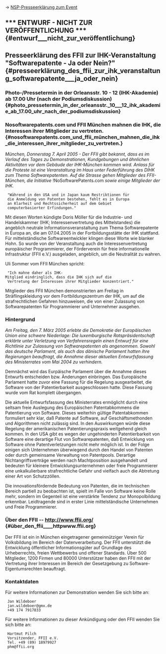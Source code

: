 -\> [ NSP-Presseerklärung zum
Event](DihkDemoNspPrVorab050407De "wikilink")

## \*\*\* ENTWURF - NICHT ZUR VERÖFFENTLICHUNG \*\*\* {#entwurf___nicht_zur_veröffentlichung}

## Presseerklärung des FFII zur IHK-Veranstaltung \"Softwarepatente - Ja oder Nein?\" {#presseerklärung_des_ffii_zur_ihk_veranstaltung_softwarepatente___ja_oder_nein}

### Photo-/Pressetermin in der Orleansstr. 10 - 12 (IHK-Akademie) ab 17.00 Uhr (nach der Podiumsdiskussion) {#photo_pressetermin_in_der_orleansstr._10___12_ihk_akademie_ab_17.00_uhr_nach_der_podiumsdiskussion}

### Nosoftwarepatents.com und FFII München mahnen die IHK, die Interessen ihrer Mitglieder zu vertreten. {#nosoftwarepatents.com_und_ffii_münchen_mahnen_die_ihk_die_interessen_ihrer_mitglieder_zu_vertreten.}

*München, Donnerstag 7. April 2005 - Der FFII gibt bekannt, dass es im
Verlauf des Tages zu Demonstrationen, Kundgebungen und ähnlichen
Aktivitäten vor dem Gebäude der IHK-München kommen wird. Anlass für die
Proteste ist eine Veranstaltung im Haus unter Federführung des DIHK zum
Thema Softwarepatenten. Auf die Strasse gehen Mitglieder des
FFII-München, die Initiative* !NoSoftwarePatents.com *sowie einige
Mitglieder der IHK.*

` "Während in den USA und in Japan kaum Restriktionen für `\
` die Anmeldung von Patenten bestehen, fehlt es in Europa `\
` an Klarheit und Rechtssicherheit auf dem Gebiet`\
` computerbasierter Erfindungen."`

Mit diesen Worten kündigte Doris Möller für die Industrie- und
Handelskammer (IHK; Interessenvertretung des Mittelstandes) die
angeblich neutrale Informationsveranstaltung zum Thema Softwarepatente
in Europa an, die am 07.04.2005 in der Fortbildungsstätte der IHK
stattfand. Für mittelständische Softwareentwickler klingen diese Worte
wie blanker Hohn. So wurde von der Veranstaltung auch die
Interessenvertretung europäischer Programmierer, der Förderverein für
freie informationelle Infrastruktur (FFII e.V.) ausgeladen, angeblich,
um die Neutralität zu wahren.

Uli Sommer vom FFII München spricht:

` "Ich mahne daher als IHK-Mitglied eindringlich, dass die IHK sich auf die `\
` Vertretung der Interessen ihrer Mitglieder konzentriert."`

Mitglieder des FFII München demonstrierten am Freitag in
Sträflingskleidung vor dem Fortbildungszentrum der IHK, um auf die
strafrechtlichen Gefahren hinzuweisen, die von einer Zulassung von
Softwarepatenten für Programmierer und Unternehmer ausgehen.

### Hintergrund

*Am Freitag, den 7. März 2005 erlebte die Demokratie der Europäischen
Union eine schwere Niederlage: Die luxemburgische Ratspräsidentschaft
erklärte unter Verletzung von Verfahrensregeln einen Entwurf für eine
Richtlinie zur Zulassung von Softwarepatenten als angenommen. Sowohl das
deutsche Parlament, als auch das dänische Parlament hatten ihre
Regierungen beauftragt, die Annahme dieser aktuellen Entwurfsfassung des
Ministerrates vom Mai 2004 zu verhindern.*

Demnächst wird das Eurpäische Parlament über die Annahme dieses Entwurfs
entscheiden bzw. Änderungen einbringen. Das Europäische Parlament hatte
zuvor eine Fassung für die Regelung ausgearbeitet, die Software von der
Patentierbarkeit ausgeschlossen hatte. Diese Fassung wurde vom Rat
komplett übergangen.

Die aktuelle Entwurfsfassung des Ministerrates ermöglicht durch eine
seltsam freie Auslegung des Europäischen Patentabkommens die
Patentierung von Software. Dieses weiterhin gültige Patentabkommen
formuliert sehr klar, daß Patente auf Software, auf Geschäftsmethonden
und Algorithmen nicht zulässig sind. In den Auswirkungen würde diese
Regelung der amerikanischen Patentierungspraxis weitgehend gleich
kommen. In den USA gibt es wegen der ungehinderten Patentierbarkeit von
Software eine derartige Flut von Softwarepatenten, daß Entwicklung von
Software ohne Patentverletzungen nicht mehr möglich ist. In der Folge
einigen sich Unternehmen überwiegend durch den Handel von Patenten oder
durch gemeinsame Verwaltung von Patentpools. Derartige
Nichtangriffsverträge werden nach Machtpossition ausgehandelt und
bedeuten für kleinere Entwicklungsunternehmen oder freie Programmierer
eine unkalkulierbare strafrechtliche Gefahr und vielfach auch die
Abtretung einer Art von Schutzzöllen.

Die innovationsfördernde Bedeutung von Patenten, die im technischen
Bereich partiell zu beobachten ist, spielt im Falle von Software keine
Rolle mehr, sondern im Gegenteil ist eine verstärkte Tendenz zur
Monopolbildung erkennbar. Leidtragende sind in erster Linie
mittelständische Unternehmen und Freie Programmierer.

### Über den FFII \-- <http://www.ffii.org/> {#über_den_ffii____httpwww.ffii.org}

Der FFII ist ein in München eingetragener gemeinnütziger Verein für
Volksbildung im Bereich der Datenverarbeitung. Der FFII unterstützt die
Entwicklung öffentlicher Informationsgüter auf Grundlage des
Urheberrechts, freien Wettbewerbs und offener Standards. Über 500
Mitglieder, 1200 Firmen und 80000 Unterstützer haben den FFII mit der
Vertretung ihrer Interessen im Bereich der Gesetzgebung zu
Software-Eigentumsrechten beauftragt.

### Kontaktdaten

Für weitere Informationen zur Demonstration wenden Sie sich bitte an:

` Jan Wildeboer`\
` jan.wildeboer@gmx.de`\
` +49 174 7917833`

Für weitere Informationen zu dieser Ankündigung oder den FFII wenden Sie
sich bitte an:

` Hartmut Pilch`\
` Vorsitzender, FFII e.V.`\
` Tel. +49 (89) 18979927`\
` phm@ffii.org `
